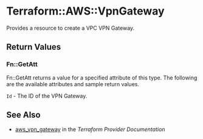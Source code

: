 # Terraform::AWS::VpnGateway

Provides a resource to create a VPC VPN Gateway.

## Return Values

### Fn::GetAtt

Fn::GetAtt returns a value for a specified attribute of this type. The following are the available attributes and sample return values.

`Id` - The ID of the VPN Gateway.

## See Also

* [aws_vpn_gateway](https://www.terraform.io/docs/providers/aws/r/vpn_gateway.html) in the _Terraform Provider Documentation_